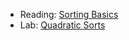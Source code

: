 * Reading: [Sorting Basics](../readings/sorting.html)
* Lab: [Quadratic Sorts](../labs/quadratic-sorts.html)
